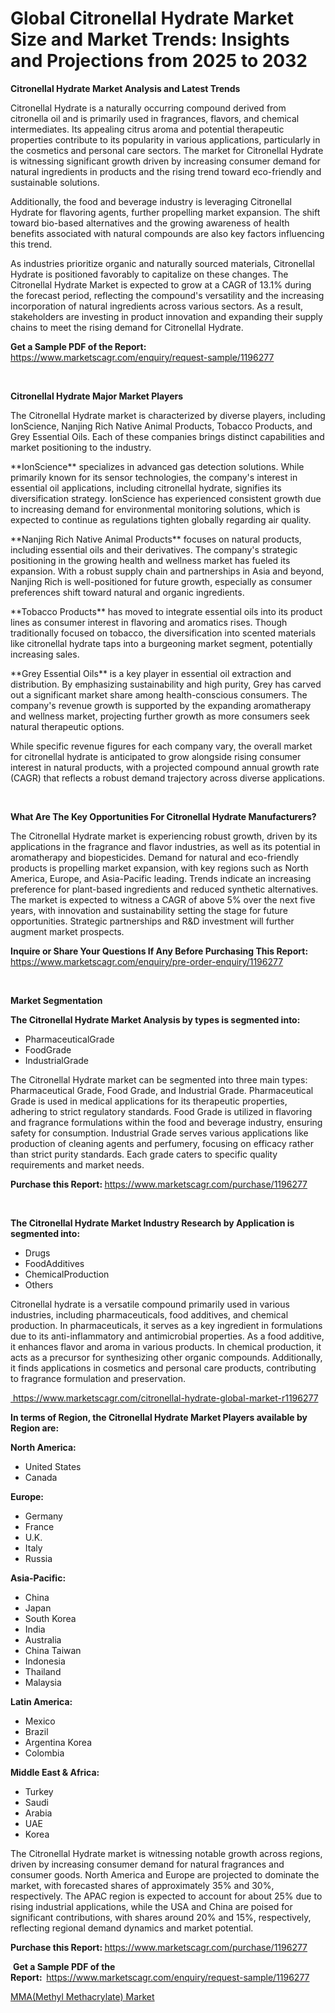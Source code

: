 <p><h1>Global Citronellal Hydrate Market Size and Market Trends: Insights and Projections from 2025 to 2032</h1></p><p><strong>Citronellal Hydrate Market Analysis and Latest Trends</strong></p>
<p><p>Citronellal Hydrate is a naturally occurring compound derived from citronella oil and is primarily used in fragrances, flavors, and chemical intermediates. Its appealing citrus aroma and potential therapeutic properties contribute to its popularity in various applications, particularly in the cosmetics and personal care sectors. The market for Citronellal Hydrate is witnessing significant growth driven by increasing consumer demand for natural ingredients in products and the rising trend toward eco-friendly and sustainable solutions. </p><p>Additionally, the food and beverage industry is leveraging Citronellal Hydrate for flavoring agents, further propelling market expansion. The shift toward bio-based alternatives and the growing awareness of health benefits associated with natural compounds are also key factors influencing this trend. </p><p>As industries prioritize organic and naturally sourced materials, Citronellal Hydrate is positioned favorably to capitalize on these changes. The Citronellal Hydrate Market is expected to grow at a CAGR of 13.1% during the forecast period, reflecting the compound's versatility and the increasing incorporation of natural ingredients across various sectors. As a result, stakeholders are investing in product innovation and expanding their supply chains to meet the rising demand for Citronellal Hydrate.</p></p>
<p><strong>Get a Sample PDF of the Report:&nbsp;</strong> <a href="https://www.marketscagr.com/enquiry/request-sample/1196277?utm_campaign=3078&utm_medium=2&utm_source=Github&utm_content=ia&utm_term=22032025&utm_id=citronellal-hydrate">https://www.marketscagr.com/enquiry/request-sample/1196277</a></p>
<p>&nbsp;</p>
<p><strong>Citronellal Hydrate Major Market Players</strong></p>
<p><p>The Citronellal Hydrate market is characterized by diverse players, including IonScience, Nanjing Rich Native Animal Products, Tobacco Products, and Grey Essential Oils. Each of these companies brings distinct capabilities and market positioning to the industry.</p><p>**IonScience** specializes in advanced gas detection solutions. While primarily known for its sensor technologies, the company's interest in essential oil applications, including citronellal hydrate, signifies its diversification strategy. IonScience has experienced consistent growth due to increasing demand for environmental monitoring solutions, which is expected to continue as regulations tighten globally regarding air quality.</p><p>**Nanjing Rich Native Animal Products** focuses on natural products, including essential oils and their derivatives. The company's strategic positioning in the growing health and wellness market has fueled its expansion. With a robust supply chain and partnerships in Asia and beyond, Nanjing Rich is well-positioned for future growth, especially as consumer preferences shift toward natural and organic ingredients.</p><p>**Tobacco Products** has moved to integrate essential oils into its product lines as consumer interest in flavoring and aromatics rises. Though traditionally focused on tobacco, the diversification into scented materials like citronellal hydrate taps into a burgeoning market segment, potentially increasing sales.</p><p>**Grey Essential Oils** is a key player in essential oil extraction and distribution. By emphasizing sustainability and high purity, Grey has carved out a significant market share among health-conscious consumers. The company's revenue growth is supported by the expanding aromatherapy and wellness market, projecting further growth as more consumers seek natural therapeutic options.</p><p>While specific revenue figures for each company vary, the overall market for citronellal hydrate is anticipated to grow alongside rising consumer interest in natural products, with a projected compound annual growth rate (CAGR) that reflects a robust demand trajectory across diverse applications.</p></p>
<p>&nbsp;</p>
<p><strong>What Are The Key Opportunities For Citronellal Hydrate Manufacturers?</strong></p>
<p><p>The Citronellal Hydrate market is experiencing robust growth, driven by its applications in the fragrance and flavor industries, as well as its potential in aromatherapy and biopesticides. Demand for natural and eco-friendly products is propelling market expansion, with key regions such as North America, Europe, and Asia-Pacific leading. Trends indicate an increasing preference for plant-based ingredients and reduced synthetic alternatives. The market is expected to witness a CAGR of above 5% over the next five years, with innovation and sustainability setting the stage for future opportunities. Strategic partnerships and R&D investment will further augment market prospects.</p></p>
<p><strong>Inquire or Share Your Questions If Any Before Purchasing This Report:</strong> <a href="https://www.marketscagr.com/enquiry/pre-order-enquiry/1196277?utm_campaign=3078&utm_medium=2&utm_source=Github&utm_content=ia&utm_term=22032025&utm_id=citronellal-hydrate">https://www.marketscagr.com/enquiry/pre-order-enquiry/1196277</a></p>
<p>&nbsp;</p>
<p><strong>Market Segmentation</strong></p>
<p><strong>The Citronellal Hydrate Market Analysis by types is segmented into:</strong></p>
<p><ul><li>PharmaceuticalGrade</li><li>FoodGrade</li><li>IndustrialGrade</li></ul></p>
<p><p>The Citronellal Hydrate market can be segmented into three main types: Pharmaceutical Grade, Food Grade, and Industrial Grade. Pharmaceutical Grade is used in medical applications for its therapeutic properties, adhering to strict regulatory standards. Food Grade is utilized in flavoring and fragrance formulations within the food and beverage industry, ensuring safety for consumption. Industrial Grade serves various applications like production of cleaning agents and perfumery, focusing on efficacy rather than strict purity standards. Each grade caters to specific quality requirements and market needs.</p></p>
<p><strong>Purchase this Report:&nbsp;</strong><a href="https://www.marketscagr.com/purchase/1196277?utm_campaign=3078&utm_medium=2&utm_source=Github&utm_content=ia&utm_term=22032025&utm_id=citronellal-hydrate">https://www.marketscagr.com/purchase/1196277</a></p>
<p>&nbsp;</p>
<p><strong>The Citronellal Hydrate Market Industry Research by Application is segmented into:</strong></p>
<p><ul><li>Drugs</li><li>FoodAdditives</li><li>ChemicalProduction</li><li>Others</li></ul></p>
<p><p>Citronellal hydrate is a versatile compound primarily used in various industries, including pharmaceuticals, food additives, and chemical production. In pharmaceuticals, it serves as a key ingredient in formulations due to its anti-inflammatory and antimicrobial properties. As a food additive, it enhances flavor and aroma in various products. In chemical production, it acts as a precursor for synthesizing other organic compounds. Additionally, it finds applications in cosmetics and personal care products, contributing to fragrance formulation and preservation.</p></p>
<p><a href="https://www.marketscagr.com/citronellal-hydrate-global-market-r1196277?utm_campaign=3078&utm_medium=2&utm_source=Github&utm_content=ia&utm_term=22032025&utm_id=citronellal-hydrate">&nbsp;https://www.marketscagr.com/citronellal-hydrate-global-market-r1196277</a></p>
<p><strong>In terms of Region, the Citronellal Hydrate Market Players available by Region are:</strong></p>
<p>
    <p> <strong> North America: </strong>
        <ul>
            <li>United States</li>
            <li>Canada</li>
        </ul>
        </p> 
    <p> <strong> Europe: </strong>
        <ul>
            <li>Germany</li>
            <li>France</li>
            <li>U.K.</li>
            <li>Italy</li>
            <li>Russia</li>
        </ul>
        </p> 
    <p> <strong> Asia-Pacific: </strong>
        <ul>
            <li>China</li>
            <li>Japan</li>
            <li>South Korea</li>
            <li>India</li>
            <li>Australia</li>
            <li>China Taiwan</li>
            <li>Indonesia</li>
            <li>Thailand</li>
            <li>Malaysia</li>
        </ul>
        </p> 
    <p> <strong> Latin America: </strong>
        <ul>
            <li>Mexico</li>
            <li>Brazil</li>
            <li>Argentina Korea</li>
            <li>Colombia</li>
        </ul>
        </p> 
    <p> <strong> Middle East & Africa: </strong>
        <ul>
            <li>Turkey</li>
            <li>Saudi</li>
            <li>Arabia</li>
            <li>UAE</li>
            <li>Korea</li>
        </ul>
    </p>
    </p>
<p><p>The Citronellal Hydrate market is witnessing notable growth across regions, driven by increasing consumer demand for natural fragrances and consumer goods. North America and Europe are projected to dominate the market, with forecasted shares of approximately 35% and 30%, respectively. The APAC region is expected to account for about 25% due to rising industrial applications, while the USA and China are poised for significant contributions, with shares around 20% and 15%, respectively, reflecting regional demand dynamics and market potential.</p></p>
<p><strong>Purchase this Report: </strong><a href="https://www.marketscagr.com/purchase/1196277?utm_campaign=3078&utm_medium=2&utm_source=Github&utm_content=ia&utm_term=22032025&utm_id=citronellal-hydrate">https://www.marketscagr.com/purchase/1196277</a></p>
<p>&nbsp;<strong>Get a Sample PDF of the Report:&nbsp;&nbsp;</strong><a href="https://www.marketscagr.com/enquiry/request-sample/1196277?utm_campaign=3078&utm_medium=2&utm_source=Github&utm_content=ia&utm_term=22032025&utm_id=citronellal-hydrate">https://www.marketscagr.com/enquiry/request-sample/1196277</a></p>
<p><strong></strong></p>
<p><p><a href="https://github.com/nkbaroga/Market-Research-Report-List-1/blob/main/mmamethyl-methacrylate-market.md?utm_campaign=3078&utm_medium=2&utm_source=Github&utm_content=ia&utm_term=22032025&utm_id=citronellal-hydrate">MMA(Methyl Methacrylate) Market</a></p></p>